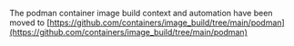 The podman container image build context and automation have been
moved to [https://github.com/containers/image_build/tree/main/podman](https://github.com/containers/image_build/tree/main/podman)
